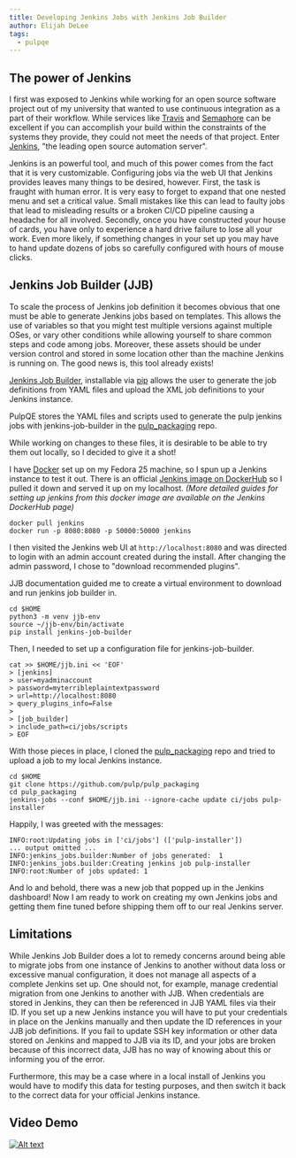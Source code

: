 ```yaml
---
title: Developing Jenkins Jobs with Jenkins Job Builder
author: Elijah DeLee
tags:
  - pulpqe
---
```


The power of Jenkins
----------------

I first was exposed to Jenkins while working for an open source software
project out of my university that wanted to use continuous integration as a
part of their workflow. While services like [Travis](https://travis-ci.org/)
and [Semaphore](https://semaphoreci.com/) can be
excellent if you can accomplish your build within the constraints of the
systems they provide, they could not meet the needs of that project. Enter
[Jenkins](https://jenkins.io/), "the leading open source automation server".

Jenkins is an powerful tool, and much of this power comes from the fact that it
is very customizable. Configuring jobs via the web UI that Jenkins provides
leaves many things to be desired, however. First, the task is fraught with
human error. It is very easy to forget to expand that one nested menu and set a
critical value. Small mistakes like this can lead to faulty jobs that lead to
misleading results or a broken CI/CD pipeline causing a headache for all
involved.  Secondly, once you have constructed your house of cards, you have
only to experience a hard drive failure to lose all your work. Even more
likely, if something changes in your set up you may have to hand update dozens
of jobs so carefully configured with hours of mouse clicks.

Jenkins Job Builder (JJB)
----------------

To scale the process of Jenkins job definition it becomes obvious that one must
be able to generate Jenkins jobs based on templates. This allows the use of
variables so that you might test multiple versions against multiple OSes, or
vary other conditions while allowing yourself to share common steps and code
among jobs. Moreover, these assets should be under version control and stored
in some location other than the machine Jenkins is running on. The good news is,
this tool already exists!

[Jenkins Job Builder](https://docs.openstack.org/infra/jenkins-job-builder/),
installable via [pip](https://pypi.python.org/pypi/pip) allows the user to
generate the job definitions from YAML files and upload the XML job definitions
to your Jenkins instance.

PulpQE stores the YAML files and scripts used to generate the pulp jenkins jobs
with jenkins-job-builder in the
[pulp_packaging](https://github.com/pulp/pulp_packaging) repo.

While working on changes to these files, it is desirable to be able to try
them out locally, so I decided to give it a shot!

I have [Docker](https://www.docker.com/) set up on my Fedora 25 machine, so I spun up a Jenkins instance to
test it out. There is an official [Jenkins image on
DockerHub](https://hub.docker.com/_/jenkins/) so I pulled it down and served it
up on my localhost. _(More detailed guides for setting up jenkins from this
docker image are available on the Jenkins DockerHub page)_

    docker pull jenkins
    docker run -p 8080:8080 -p 50000:50000 jenkins

I then visited the Jenkins web UI at <code>http://localhost:8080</code> and was
directed to login with an admin account created during the install. After
changing the admin password, I chose to "download recommended plugins".

JJB documentation guided me to create a virtual environment to download and run
jenkins job builder in.

    cd $HOME
    python3 -m venv jjb-env
    source ~/jjb-env/bin/activate
    pip install jenkins-job-builder

Then, I needed to set up a configuration file for jenkins-job-builder.

    cat >> $HOME/jjb.ini << 'EOF'
    > [jenkins]
    > user=myadminaccount
    > password=myterribleplaintextpassword
    > url=http://localhost:8080
    > query_plugins_info=False
    >
    > [job_builder]
    > include_path=ci/jobs/scripts
    > EOF

With those pieces in place, I cloned the
[pulp_packaging](https://github.com/pulp/pulp_packaging) repo and tried to
upload a job to my local Jenkins instance.

    cd $HOME
    git clone https://github.com/pulp/pulp_packaging
    cd pulp_packaging
    jenkins-jobs --conf $HOME/jjb.ini --ignore-cache update ci/jobs pulp-installer

Happily, I was greeted with the messages:

    INFO:root:Updating jobs in ['ci/jobs'] (['pulp-installer'])
    ... output omitted ...
    INFO:jenkins_jobs.builder:Number of jobs generated:  1
    INFO:jenkins_jobs.builder:Creating jenkins job pulp-installer
    INFO:root:Number of jobs updated: 1

And lo and behold, there was a new job that popped up in the Jenkins dashboard!
Now I am ready to work on creating my own Jenkins jobs and getting them fine
tuned before shipping them off to our real Jenkins server.

Limitations
----------------

While Jenkins Job Builder does a lot to remedy concerns around being able to
migrate jobs from one instance of Jenkins to another without data loss or
excessive manual configuration, it does not manage all aspects of a complete
Jenkins set up. One should not, for example, manage credential migration from
one Jenkins to another with JJB. When credentials are stored in Jenkins, they
can then be referenced in JJB YAML files via their ID. If you set up a new
Jenkins instance you will have to put your credentials in place on the Jenkins
manually and then update the ID references in your JJB job definitions. If you
fail to update SSH key information or other data stored on Jenkins and mapped
to JJB via its ID, and your jobs are broken because of this incorrect data, JJB
has no way of knowing about this or informing you of the error.

Furthermore, this may be a case where in a local install of Jenkins you would
have to modify this data for testing purposes, and then switch it back to the
correct data for your official Jenkins instance.

Video Demo
----------------
[![Alt text](https://img.youtube.com/vi/2MpwYRIqINU/0.jpg)](https://www.youtube.com/watch?v=2MpwYRIqINU)
